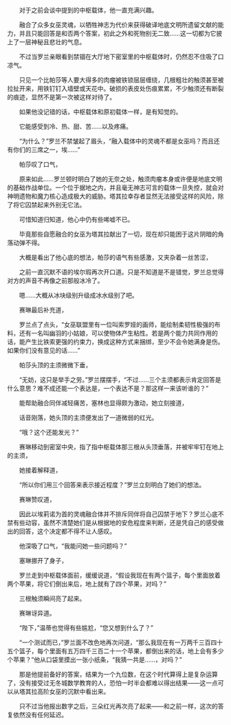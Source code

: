 　　对于之前会谈中提到的中枢载体，他一直充满兴趣。

　　融合了众多女巫灵魂，以牺牲神志为代价来获得破译地底文明所遗留文献的能力，并且只能回答是和否两个答案，初此之外和死物别无二致……这一切都为它披上了一层神秘且悲壮的气息。

　　不过当罗兰亲眼看到禁锢在大厅地下密室里的中枢载体时，仍然忍不住吸了口凉气。

　　只见一个比帕莎等人要大得多的肉瘤被铁锁层层缠绕，几根粗壮的触须甚至被拉扯开来，用铁钉钉入墙壁或天花中。破损的表皮处伤痕累累，不少触须还有断裂的痕迹，显然不是第一次被这样对待了。

　　如果他没记错的话，中枢载体和原初载体一样，是有知觉的。

　　它能感受到冷、热、甜、苦……以及疼痛。

　　“为什么？”罗兰不禁皱起了眉头，“融入载体中的灵魂不都是女巫吗？而且还有你们的三席之一，埃……”

　　帕莎叹了口气，

　　原来如此……罗兰顿时明白了她的无奈之处，触须肉瘤本身或许便是地底文明的基础作战单位。一个位于据地之内，并且毫无神志可言的载体一旦失控，就会对神明遗物和魔力核心造成极大的威胁。塔其拉幸存者显然无法接受这样的风险，除了将它囚禁起来外别无它法。

　　可惜知道归知道，他心中仍有些唏嘘不已。

　　毕竟那些自愿融合的女巫为塔其拉献出了一切，现在却只能困于这片阴暗的角落动弹不得。

　　大概是看出了他心底的想法，帕莎的语气有些感激，又夹杂着一丝苦涩，

　　之前一直沉默不语的埃尔瑕再次开口道。只是不知道是不是错觉，罗兰总觉得对方的声音不再像之前那般冰冷了。

　　嗯……大概从冰块级别升级成冰水级别了吧。

　　赛琳最后补充道，

　　罗兰点了点头，“女巫联盟里有一位叫索罗娅的画师，能绘制柔韧性极强的布料，还有一名叫幽羽的小姑娘，可以使物体产生粘性。若是两个能力共同作用的话，能产生比铁索更强的约束力，换成这种方式来捆绑，至少不会令她满身是伤。如果你们没有意见的话……”

　　帕莎头顶的主须微微下垂，

　　“无妨，这只是举手之劳。”罗兰摆摆手，“不过……三个主须都表示肯定回答是什么意思？难不成还能一个表达是，一个表达不是？那这样一来该听谁的？”

　　能帮助融合同伴减轻痛苦，塞林也显得颇为激动，她立刻接道，

　　话音刚落，她头顶的主须便发出了一道微弱的红光。

　　“哦？这个还能发光？”

　　赛琳移动到密室中央，指了指中枢载体那三根从头顶垂落，并被牢牢钉在地上的主须，

　　她接着解释道，

　　“所以你们用三个回答来表示接近程度？”罗兰立刻明白了她们的想法。

　　赛琳赞叹道，

　　因此以埃莉诺为首的灵魂融合体并不排斥同伴将自己囚禁于地下？罗兰心底不禁有些动容，虽然不清楚她们是从根据地的安危程度来判断，还是凭自己的感受做出的回答，这个决定都不得不让人感叹。

　　他深吸了口气，“我能问她一些问题吗？”

　　塞琳挪开了身子，

　　罗兰走到中枢载体面前，缓缓说道，“假设我现在有两个篮子，每个里面放着两个苹果，将它们倒出来后，地上就有了四个苹果，对吗？”

　　三根触须瞬间亮了起来。

　　赛琳讶异道。

　　“陛下，”温蒂也觉得有些尴尬，“您又想到什么了？”

　　“一个测试而已，”罗兰面不改色地再次问道，“那么我现在有一万两千三百四十五个篮子，每个里面有五万四千三百二十一个苹果，都倒出来的话，地上会有多少个苹果？”他从口袋里摸出一张小纸条，“我猜一共是……，对吗？”

　　那是他提前备好的答案，结果为一个九位数，在这个时代算得上是复杂运算了，没有接受过无冬城数学教育的人，恐怕一时半会都难以得出结果——这一点可以从塔其拉高阶女巫的沉默中看出来。

　　只不过当他报出数字之后，三朵红光再次亮了起来——和之前一样，这次的答复依然没有任何延迟。
